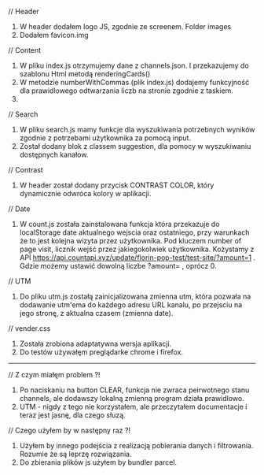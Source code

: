 
// Header
1. W header  dodałem logo JS, zgodnie ze screenem. Folder images
2. Dodałem favicon.img

// Content
1. W pliku index.js otrzymujemy dane z  channels.json.  I przekazujemy do szablonu Html metodą renderingCards()
2. W metodzie numberWithCommas (plik index.js) dodajemy funkcyjność dla prawidlowego odtwarzania liczb na
    stronie zgodnie z taskiem.
3. 
    
// Search
1. W pliku search.js mamy funkcje dla wyszukiwania potrzebnych wyników zgodnie z potrzebami użytkownika
    za pomocą input.
2. Został dodany blok z classem suggestion, dla pomocy w wyszukiwaniu dostępnych kanałow.    

// Contrast
1. W header został dodany przycisk CONTRAST COLOR, który  dynamicznie odwróca kolory w aplikacji.

// Date 
1. W count.js została zainstalowana funkcja która przekazuje do localStorage date aktualnego wejscia
    oraz ostatniego, przy warunkach że to jest kolejna wizyta przez użytkownika.
     Pod kluczem number of page visit, licznik wejść  przez jakiegokolwiek użytkownika.
     Kożystamy z  API https://api.countapi.xyz/update/florin-pop-test/test-site/?amount=1 . Gdzie możemy 
     ustawić dowolną liczbe ?amount= , oprócz 0.

// UTM
1. Do pliku utm.js zostałą zainicjalizowana zmienna utm, która pozwała na dodawanie utm'ema do każdego 
    adresu URL kanalu, po przejsciu na jego stronę, z aktualna czasem (zmienna date). 
   
// vender.css
1. Została zrobiona adaptatywna wersja aplikacji. 
2. Do testów używałęm preglądarke chrome i firefox.

-------------------------------------------------------------------------------------------------------------
// Z czym miałęm problem ?!
1. Po naciskaniu na button CLEAR, funkcja nie zwraca peirwotnego stanu channels, ale dodawszy lokalną zmienną program
    działa prawidlowo.
2. UTM - nigdy z tego nie korzystałem, ale przeczytałem documentacje  i teraz jest jasnę, dla czego słuzą. 

// Czego użyłem by w następny raz ?!
1. Użyłem by innego podejścia z realizacją pobierania danych i filtrowania. Rozumie że są leprzę rozwiązania.
2. Do zbierania plików js  użyłem by bundler parcel.